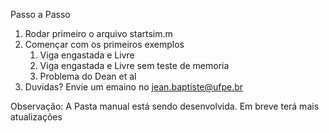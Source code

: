 Passo a Passo
1. Rodar primeiro o arquivo startsim.m
2. Començar com os primeiros exemplos
     1. Viga engastada e Livre                    
     2. Viga engastada e Livre sem teste de memoria
     3. Problema do Dean et al
3. Duvidas? Envie um emaino no jean.baptiste@ufpe.br               

Observação: A Pasta manual está sendo desenvolvida. Em breve terá mais atualizações
<!---
simm3d/simm3d is a ✨ special ✨ repository because its `README.md` (this file) appears on your GitHub profile.
You can click the Preview link to take a look at your changes.
--->
